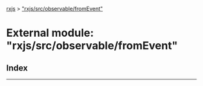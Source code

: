 [rxjs](../README.md) > ["rxjs/src/observable/fromEvent"](../modules/_rxjs_src_observable_fromevent_.md)

# External module: "rxjs/src/observable/fromEvent"

## Index

---

